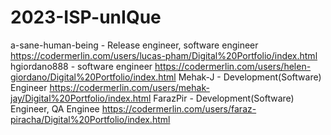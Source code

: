 # 2023-ISP-unIQue
a-sane-human-being - Release engineer, software engineer
	https://codermerlin.com/users/lucas-pham/Digital%20Portfolio/index.html
hgiordano888 - software engineer 
	https://codermerlin.com/users/helen-giordano/Digital%20Portfolio/index.html
Mehak-J - Development(Software) Engineer
	https://codermerlin.com/users/mehak-jay/Digital%20Portfolio/index.html
FarazPir - Development(Software) Engineer, QA Enginee
	https://codermerlin.com/users/faraz-piracha/Digital%20Portfolio/index.html
	
	

